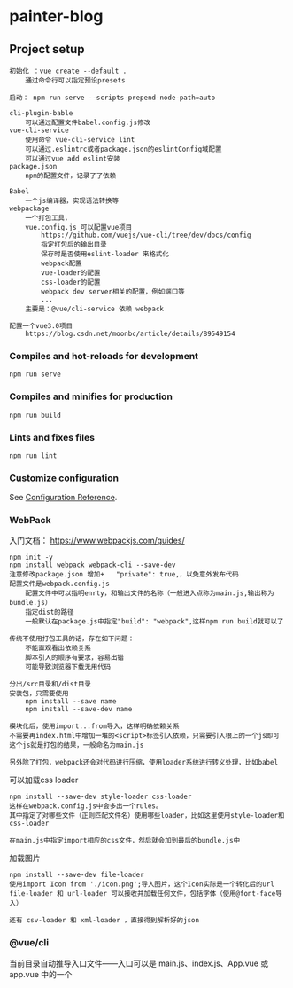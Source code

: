 # painter-blog

## Project setup
```
初始化 ：vue create --default .
    通过命令行可以指定预设presets

启动： npm run serve --scripts-prepend-node-path=auto

cli-plugin-bable 
    可以通过配置文件babel.config.js修改
vue-cli-service 
    使用命令 vue-cli-service lint 
    可以通过.eslintrc或者package.json的eslintConfig域配置
    可以通过vue add eslint安装
package.json
    npm的配置文件，记录了了依赖

Babel
    一个js编译器，实现语法转换等
webpackage
    一个打包工具，
    vue.config.js 可以配置vue项目
        https://github.com/vuejs/vue-cli/tree/dev/docs/config
        指定打包后的输出目录
        保存时是否使用eslint-loader 来格式化
        webpack配置
        vue-loader的配置
        css-loader的配置
        webpack dev server相关的配置，例如端口等
        ...
    主要是：@vue/cli-service 依赖 webpack
    
配置一个vue3.0项目
    https://blog.csdn.net/moonbc/article/details/89549154

```

### Compiles and hot-reloads for development
```
npm run serve
```

### Compiles and minifies for production
```
npm run build
```

### Lints and fixes files
```
npm run lint
```

### Customize configuration
See [Configuration Reference](https://cli.vuejs.org/config/).

### WebPack
入门文档：
https://www.webpackjs.com/guides/
```
npm init -y
npm install webpack webpack-cli --save-dev
注意修改package.json 增加+   "private": true,，以免意外发布代码
配置文件是webpack.config.js
    配置文件中可以指明enrty，和输出文件的名称（一般进入点称为main.js,输出称为bundle.js）
    指定dist的路径
    一般默认在package.js中指定"build": "webpack",这样npm run build就可以了
    
传统不使用打包工具的话，存在如下问题：
    不能直观看出依赖关系
    脚本引入的顺序有要求，容易出错
    可能导致浏览器下载无用代码

分出/src目录和/dist目录
安装包，只需要使用
    npm install --save name
    npm install --save-dev name

模块化后，使用import...from导入，这样明确依赖关系
不需要再index.html中增加一堆的<script>标签引入依赖，只需要引入根上的一个js即可
这个js就是打包的结果，一般命名为main.js

另外除了打包，webpack还会对代码进行压缩，使用loader系统进行转义处理，比如babel

```
可以加载css loader
```
npm install --save-dev style-loader css-loader
这样在webpack.config.js中会多出一个rules。
其中指定了对哪些文件（正则匹配文件名）使用哪些loader，比如这里使用style-loader和css-loader

在main.js中指定import相应的css文件，然后就会加到最后的bundle.js中
```
加载图片
```
npm install --save-dev file-loader
使用import Icon from './icon.png';导入图片，这个Icon实际是一个转化后的url
file-loader 和 url-loader 可以接收并加载任何文件，包括字体（使用@font-face导入）

还有 csv-loader 和 xml-loader ，直接得到解析好的json
```

### @vue/cli
当前目录自动推导入口文件——入口可以是 main.js、index.js、App.vue 或 app.vue 中的一个
